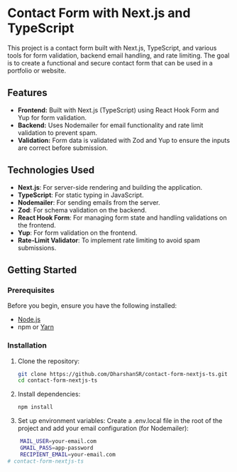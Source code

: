 # Contact Form with Next.js and TypeScript

This project is a contact form built with Next.js, TypeScript, and various tools for form validation, backend email handling, and rate limiting. The goal is to create a functional and secure contact form that can be used in a portfolio or website.

## Features

- **Frontend:** Built with Next.js (TypeScript) using React Hook Form and Yup for form validation.
- **Backend:** Uses Nodemailer for email functionality and rate limit validation to prevent spam.
- **Validation:** Form data is validated with Zod and Yup to ensure the inputs are correct before submission.

## Technologies Used

- **Next.js**: For server-side rendering and building the application.
- **TypeScript**: For static typing in JavaScript.
- **Nodemailer**: For sending emails from the server.
- **Zod**: For schema validation on the backend.
- **React Hook Form**: For managing form state and handling validations on the frontend.
- **Yup**: For form validation on the frontend.
- **Rate-Limit Validator**: To implement rate limiting to avoid spam submissions.

## Getting Started

### Prerequisites

Before you begin, ensure you have the following installed:

- [Node.js](https://nodejs.org/)
- npm or [Yarn](https://yarnpkg.com/)

### Installation

1. Clone the repository:
   ```bash
   git clone https://github.com/DharshanSR/contact-form-nextjs-ts.git
   cd contact-form-nextjs-ts

2. Install dependencies:
    ```bash
    npm install

3. Set up environment variables:
Create a .env.local file in the root of the project and add your email configuration (for Nodemailer):
```bash
    MAIL_USER=your-email.com
    GMAIL_PASS=app-password
    RECIPIENT_EMAIL=your-email.com
#   c o n t a c t - f o r m - n e x t j s - t s  
 